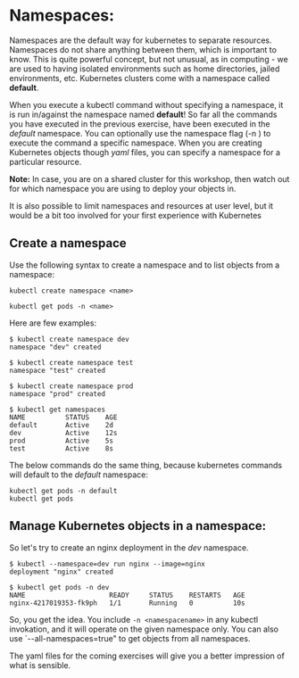 # Namespaces:
Namespaces are the default way for kubernetes to separate resources. Namespaces do not share anything between them, which is important to know. This is quite powerful concept, but not unusual, as in computing - we are used to having isolated environments such as home directories, jailed environments, etc. Kubernetes clusters come with a namespace called **default**.

When you execute a kubectl command without specifying a namespace, it is run in/against the namespace named **default**! So far all the commands you have executed in the previous exercise, have been executed in the *default* namespace. You can optionally use the namespace flag (-n <namespace>) to execute the command a specific namespace. When you are creating Kubernetes objects though *yaml* files, you can specify a namespace for a particular resource. 

**Note:** In case, you are on a shared cluster for this workshop, then watch out for which namespace you are using to deploy your objects in. 

It is also possible to limit namespaces and resources at user level, but it would be a bit too involved for your first experience with Kubernetes

## Create a namespace

Use the following syntax to create a namespace and to list objects from a namespace:
```
kubectl create namespace <name>

kubectl get pods -n <name>
```

Here are few examples:
```
$ kubectl create namespace dev
namespace "dev" created

$ kubectl create namespace test
namespace "test" created

$ kubectl create namespace prod
namespace "prod" created
```

```
$ kubectl get namespaces
NAME          STATUS    AGE
default       Active    2d
dev           Active    12s
prod          Active    5s
test          Active    8s
```


The below commands do the same thing, because kubernetes commands will default to the *default* namespace:

```
kubectl get pods -n default
kubectl get pods
```

## Manage Kubernetes objects in a namespace:

So let's try to create an nginx deployment in the *dev* namespace.

```
$ kubectl --namespace=dev run nginx --image=nginx
deployment "nginx" created

$ kubectl get pods -n dev
NAME                     READY     STATUS    RESTARTS   AGE
nginx-4217019353-fk9ph   1/1       Running   0          10s
```

So, you get the idea. You include `-n <namespacename>` in any kubectl invokation, and it will operate on the given namespace only. You can also use `--all-namespaces=true" to get objects from all namespaces.

The yaml files for the coming exercises will give you a better impression of what is sensible.

